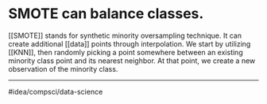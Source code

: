 # SMOTE can balance classes. 
[[SMOTE]] stands for synthetic minority oversampling technique. It can create additional [[data]] points through interpolation. We start by utilizing [[KNN]], then randomly picking a point somewhere between an existing minority class point and its nearest neighbor. At that point, we create a new observation of the minority class. 

---
#idea/compsci/data-science  